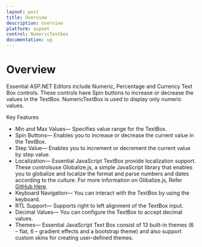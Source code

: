 ```yaml
---
layout: post
title: Overview
description: overview
platform: aspnet
control: NumericTextbox
documentation: ug
---
```


# Overview

Essential ASP.NET Editors include Numeric, Percentage and Currency Text Box controls. These controls have Spin buttons to increase or decrease the values in the TextBox. NumericTextBox is used to display only numeric values. 

Key Features

* Min and Max Values— Specifies value range for the TextBox.
* Spin Buttons— Enables you to increase or decrease the current value in the TextBox.
* Step Value— Enables you to increment or decrement the current value by step value.
* Localization— Essential JavaScript TextBox provide localization support. These controlsuse Globalize.js, a simple JavaScript library that enables you to globalize and localize the format and parse numbers and dates according to the culture. For more information on Glibalize.js, Refer [GitHub Here](https://github.com/jquery/globalize).
* Keyboard Navigation— You can interact with the TextBox by using the keyboard.
* RTL Support— Supports right to left alignment of the TextBox input.
* Decimal Values— You can configure the TextBox to accept decimal values.
* Themes— Essential JavaScript Text Box consist of 13 built-in themes (6 – flat, 6 – gradient effects and a bootstrap theme) and also support custom skins for creating user-defined themes.
